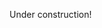 Under construction!

<!--## About Me

### Active Projects

#### [The Digital Piranesi](https://scalar.usc.edu/works/piranesidigitalproject/index) - UofSC

### Education
#### UofSC
* B.A. English, concentration in computer science (in-progress)
* B.A. French (in-progress)

#### Highschool
* International Baccalaureate Diploma Recipient

### Publications

"[Columbia horticulturist’s new book ‘Crinum’ explores a lily’s overlooked nature](https://www.postandcourier.com/free-times/arts/columbia-horticulturists-new-book-crinum-explores-a-lily-s-overlooked-nature/article_72da559c-8f52-11ec-8e93-1b3e5048b91a.html)" - Post and Courier - Columbia, SC
-->
